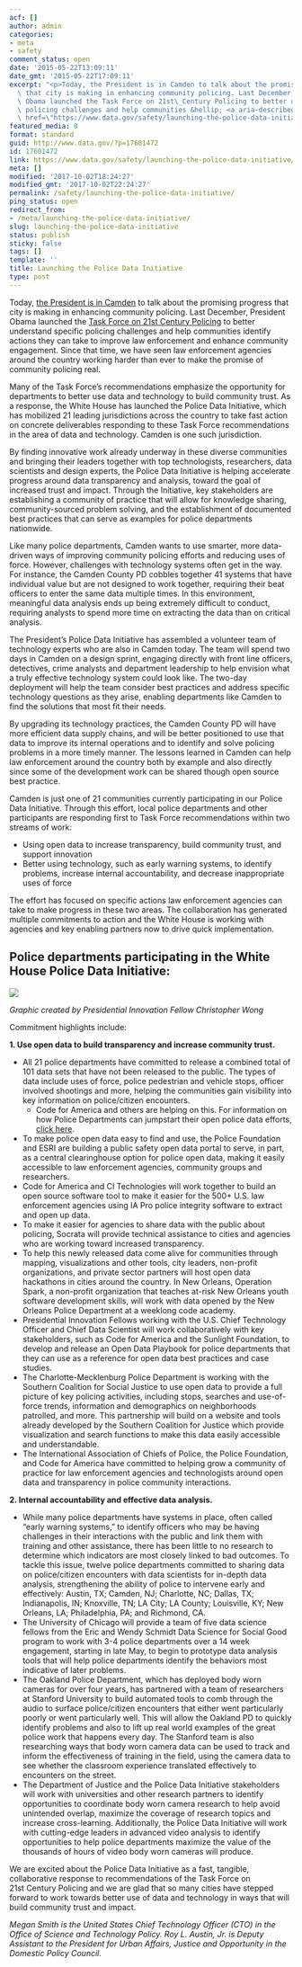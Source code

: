 ```yaml
---
acf: []
author: admin
categories:
- meta
- safety
comment_status: open
date: '2015-05-22T13:09:11'
date_gmt: '2015-05-22T17:09:11'
excerpt: "<p>Today, the President is in Camden to talk about the promising progress\
  \ that city is making in enhancing community policing. Last December, President\
  \ Obama launched the Task Force on 21st\_Century Policing to better understand specific\
  \ policing challenges and help communities &hellip; <a aria-describedby=\"post-title-17601472\"\
  \ href=\"https://www.data.gov/safety/launching-the-police-data-initiative/\">Continued</a></p>\n"
featured_media: 0
format: standard
guid: http://www.data.gov/?p=17601472
id: 17601472
link: https://www.data.gov/safety/launching-the-police-data-initiative/
meta: []
modified: '2017-10-02T18:24:27'
modified_gmt: '2017-10-02T22:24:27'
permalink: /safety/launching-the-police-data-initiative/
ping_status: open
redirect_from:
- /meta/launching-the-police-data-initiative/
slug: launching-the-police-data-initiative
status: publish
sticky: false
tags: []
template: ''
title: Launching the Police Data Initiative
type: post
---
```

Today, [the President is in Camden](https://www.whitehouse.gov/the-press-office/2015/05/18/fact-sheet-creating-opportunity-all-through-stronger-safer-communities) to talk about the promising progress that city is making in enhancing community policing. Last December, President Obama launched the [Task Force on 21st Century Policing](https://www.whitehouse.gov/blog/2015/04/09/using-technology-and-data-improve-community-policing-police-data-initiative) to better understand specific policing challenges and help communities identify actions they can take to improve law enforcement and enhance community engagement. Since that time, we have seen law enforcement agencies around the country working harder than ever to make the promise of community policing real.


Many of the Task Force’s recommendations emphasize the opportunity for departments to better use data and technology to build community trust. As a response, the White House has launched the Police Data Initiative, which has mobilized 21 leading jurisdictions across the country to take fast action on concrete deliverables responding to these Task Force recommendations in the area of data and technology. Camden is one such jurisdiction.


By finding innovative work already underway in these diverse communities and bringing their leaders together with top technologists, researchers, data scientists and design experts, the Police Data Initiative is helping accelerate progress around data transparency and analysis, toward the goal of increased trust and impact. Through the Initiative, key stakeholders are establishing a community of practice that will allow for knowledge sharing, community-sourced problem solving, and the establishment of documented best practices that can serve as examples for police departments nationwide.


Like many police departments, Camden wants to use smarter, more data-driven ways of improving community policing efforts and reducing uses of force. However, challenges with technology systems often get in the way. For instance, the Camden County PD cobbles together 41 systems that have individual value but are not designed to work together, requiring their beat officers to enter the same data multiple times. In this environment, meaningful data analysis ends up being extremely difficult to conduct, requiring analysts to spend more time on extracting the data than on critical analysis.


The President’s Police Data Initiative has assembled a volunteer team of technology experts who are also in Camden today. The team will spend two days in Camden on a design sprint, engaging directly with front line officers, detectives, crime analysts and department leadership to help envision what a truly effective technology system could look like. The two-day deployment will help the team consider best practices and address specific technology questions as they arise, enabling departments like Camden to find the solutions that most fit their needs.


By upgrading its technology practices, the Camden County PD will have more efficient data supply chains, and will be better positioned to use that data to improve its internal operations and to identify and solve policing problems in a more timely manner. The lessons learned in Camden can help law enforcement around the country both by example and also directly since some of the development work can be shared though open source best practice.


Camden is just one of 21 communities currently participating in our Police Data Initiative. Through this effort, local police departments and other participants are responding first to Task Force recommendations within two streams of work:


* Using open data to increase transparency, build community trust, and support innovation
* Better using technology, such as early warning systems, to identify problems, increase internal accountability, and decrease inappropriate uses of force


The effort has focused on specific actions law enforcement agencies can take to make progress in these two areas. The collaboration has generated multiple commitments to action and the White House is working with agencies and key enabling partners now to drive quick implementation.


Police departments participating in the White House Police Data Initiative:
---------------------------------------------------------------------------


[![](https://obamawhitehouse.archives.gov/sites/default/files/image/051715_policing_map.jpg)](https://obamawhitehouse.archives.gov/sites/default/files/image/policingmap-v2.png)


*Graphic created by Presidential Innovation Fellow Christopher Wong*


Commitment highlights include:


**1. Use open data to build transparency and increase community trust.**


* All 21 police departments have committed to release a combined total of 101 data sets that have not been released to the public. The types of data include uses of force, police pedestrian and vehicle stops, officer involved shootings and more, helping the communities gain visibility into key information on police/citizen encounters.
	+ Code for America and others are helping on this. For information on how Police Departments can jumpstart their open police data efforts, [click here](http://www.codeforamerica.org/blog/2015/05/17/5-ways-to-jumpstart-the-release-of-open-data-on-policing/).
* To make police open data easy to find and use, the Police Foundation and ESRI are building a public safety open data portal to serve, in part, as a central clearinghouse option for police open data, making it easily accessible to law enforcement agencies, community groups and researchers.
* Code for America and CI Technologies will work together to build an open source software tool to make it easier for the 500+ U.S. law enforcement agencies using IA Pro police integrity software to extract and open up data.
* To make it easier for agencies to share data with the public about policing, Socrata will provide technical assistance to cities and agencies who are working toward increased transparency.
* To help this newly released data come alive for communities through mapping, visualizations and other tools, city leaders, non-profit organizations, and private sector partners will host open data hackathons in cities around the country. In New Orleans, Operation Spark, a non-profit organization that teaches at-risk New Orleans youth software development skills, will work with data opened by the New Orleans Police Department at a weeklong code academy.
* Presidential Innovation Fellows working with the U.S. Chief Technology Officer and Chief Data Scientist will work collaboratively with key stakeholders, such as Code for America and the Sunlight Foundation, to develop and release an Open Data Playbook for police departments that they can use as a reference for open data best practices and case studies.
* The Charlotte-Mecklenburg Police Department is working with the Southern Coalition for Social Justice to use open data to provide a full picture of key policing activities, including stops, searches and use-of-force trends, information and demographics on neighborhoods patrolled, and more. This partnership will build on a website and tools already developed by the Southern Coalition for Justice which provide visualization and search functions to make this data easily accessible and understandable.
* The International Association of Chiefs of Police, the Police Foundation, and Code for America have committed to helping grow a community of practice for law enforcement agencies and technologists around open data and transparency in police community interactions.


**2. Internal accountability and effective data analysis.**


* While many police departments have systems in place, often called “early warning systems,” to identify officers who may be having challenges in their interactions with the public and link them with training and other assistance, there has been little to no research to determine which indicators are most closely linked to bad outcomes. To tackle this issue, twelve police departments committed to sharing data on police/citizen encounters with data scientists for in-depth data analysis, strengthening the ability of police to intervene early and effectively: Austin, TX; Camden, NJ; Charlotte, NC; Dallas, TX; Indianapolis, IN; Knoxville, TN; LA City; LA County; Louisville, KY; New Orleans, LA; Philadelphia, PA; and Richmond, CA.
* The University of Chicago will provide a team of five data science fellows from the Eric and Wendy Schmidt Data Science for Social Good program to work with 3-4 police departments over a 14 week engagement, starting in late May, to begin to prototype data analysis tools that will help police departments identify the behaviors most indicative of later problems.
* The Oakland Police Department, which has deployed body worn cameras for over four years, has partnered with a team of researchers at Stanford University to build automated tools to comb through the audio to surface police/citizen encounters that either went particularly poorly or went particularly well. This will allow the Oakland PD to quickly identify problems and also to lift up real world examples of the great police work that happens every day. The Stanford team is also researching ways that body worn camera data can be used to track and inform the effectiveness of training in the field, using the camera data to see whether the classroom experience translated effectively to encounters on the street.
* The Department of Justice and the Police Data Initiative stakeholders will work with universities and other research partners to identify opportunities to coordinate body worn camera research to help avoid unintended overlap, maximize the coverage of research topics and increase cross-learning. Additionally, the Police Data Initiative will work with cutting-edge leaders in advanced video analysis to identify opportunities to help police departments maximize the value of the thousands of hours of video body worn cameras will produce.


We are excited about the Police Data Initiative as a fast, tangible, collaborative response to recommendations of the Task Force on 21st Century Policing and we are glad that so many cities have stepped forward to work towards better use of data and technology in ways that will build community trust and impact.


*Megan Smith is the United States Chief Technology Officer (CTO) in the Office of Science and Technology Policy. Roy L. Austin, Jr. is Deputy Assistant to the President for Urban Affairs, Justice and Opportunity in the Domestic Policy Council.*



